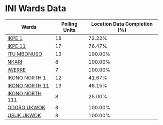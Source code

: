 
# INI Wards Data

| Wards | Polling Units | Location Data Completion (%) |
| ---- | ----- | ------- |
| [IKPE 1](./wards/558-ikpe-1) | 18 | 72.22% |
| [IKPE 11](./wards/559-ikpe-11) | 17 | 76.47% |
| [ITU MBONUSO](./wards/560-itu-mbonuso) | 13 | 100.00% |
| [NKARI](./wards/561-nkari) | 8 | 100.00% |
| [IWERRE](./wards/562-iwerre) | 7 | 100.00% |
| [IKONO NORTH 1](./wards/563-ikono-north-1) | 12 | 41.67% |
| [IKONO NORTH 11](./wards/564-ikono-north-11) | 13 | 46.15% |
| [IKONO NORTH 111](./wards/565-ikono-north-111) | 8 | 25.00% |
| [ODORO UKWOK](./wards/566-odoro-ukwok) | 8 | 100.00% |
| [USUK  UKWOK](./wards/567-usuk-ukwok) | 8 | 100.00% |




